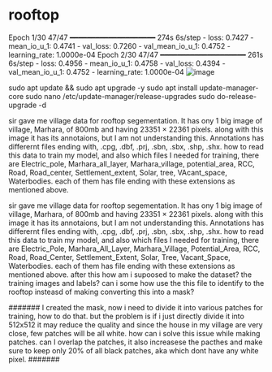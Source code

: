 # rooftop

Epoch 1/30
47/47 ━━━━━━━━━━━━━━━━━━━━ 274s 6s/step - loss: 0.7427 - mean_io_u_1: 0.4741 - val_loss: 0.7260 - val_mean_io_u_1: 0.4752 - learning_rate: 1.0000e-04
Epoch 2/30
47/47 ━━━━━━━━━━━━━━━━━━━━ 261s 6s/step - loss: 0.4956 - mean_io_u_1: 0.4758 - val_loss: 0.4394 - val_mean_io_u_1: 0.4752 - learning_rate: 1.0000e-04
![image](https://github.com/user-attachments/assets/bc8144e5-0747-4f2a-a03b-e038a4085767)


sudo apt update && sudo apt upgrade -y
sudo apt install update-manager-core
sudo nano /etc/update-manager/release-upgrades
sudo do-release-upgrade -d



sir gave me village data for rooftop segementation. It has ony 1 big image of village, Marhara, of 800mb and having 23351 × 22361 pixels. along with this image it has its annotaions, but I am not understanding this. Annotations has differernt files ending with, .cpg, .dbf, .prj, .sbn, .sbx, .shp, .shx. how to read this data to train my model, and also which files I needed for training, there are Electric_pole, Marhara_all_layer, Marhara_village, potential_area, RCC, Road, Road_center, Settlement_extent, Solar, tree, VAcant_space, Waterbodies. each of them has file ending with these extensions as mentioned above.



sir gave me village data for rooftop segementation. It has ony 1 big image of village, Marhara, of 800mb and having 23351 × 22361 pixels. along with this image it has its annotaions, but I am not understanding this. Annotations has differernt files ending with, .cpg, .dbf, .prj, .sbn, .sbx, .shp, .shx. how to read this data to train my model, and also which files I needed for training, there are Electric_Pole, Marhara_All_Layer, Marhara_Village, Potential_Area, RCC, Road, Road_Center, Settlement_Extent, Solar, Tree, Vacant_Space, Waterbodies. each of them has file ending with these extensions as mentioned above.
after this how am i supoosed to make the dataset? the training images and labels? can i some how use the this file to identify to the rooftop insteasd of making converting this into a mask?



#######
I created the mask, now i need to divide it into various patches for training, how to do that. but the problem is if i just directly divide it into 512x512 it may reduce the quality and since the house in my village are very close, few patches will be all white. how can i solve this issue while making patches. can  I overlap the patches, it also increasese the pacthes and make sure to keep only 20% of all black patches, aka which dont have any white pixel.
#######
